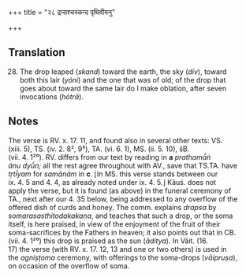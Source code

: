+++
title = "२८ द्रप्सश्चस्कन्द पृथिवीमनु"

+++
## Translation
28. The drop leaped (*skand*) toward the earth, the sky (*dív*), toward  
both this lair (*yóni*) and the one that was of old; of the drop that  
goes about toward the same lair do I make oblation, after seven  
invocations (*hótrā*).

## Notes
The verse is RV. x. 17. 11, and found also in several other texts: VS.  
(xiii. 5), TS. (iv. 2. 8², 9⁵), TA. (vi. 6. 1), MS. (ii. 5. 10), śB.  
(vii. 4. 1²⁰). RV. differs from our text by reading in **a** *prathamā́ṅ  
ánu dyū́n;* all the rest agree throughout with AV., save that TS.TA. have  
*tṛtī́yam* for *samānám* in **c**. ⌊In MS. this verse stands between our  
ix. 4. 5 and 4. 4, as already noted under ix. 4. 5.⌋ Kāuś. does not  
apply the verse, but it is found (as above) in the funeral ceremony of  
TA., next after our 4. 35 below, being addressed to any overflow of the  
offered dish of curds and honey. The comm. explains *drapsa* by  
*somarasasthitodakakaṇa*, and teaches that such a drop, or the soma  
itself, is here praised, in view of the enjoyment of the fruit of their  
soma-sacrifices by the Fathers in heaven; it also points out that in CB.  
(vii. 4. 1²⁰) this drop is praised as the sun (*āditya*). In Vāit. (16.  
17) the verse (with RV. x. 17. 12, 13 and one or two others) is used in  
the *agniṣṭoma* ceremony, with offerings to the soma-drops (*vāipruṣa*),  
on occasion of the overflow of soma.

